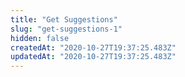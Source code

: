 ```yaml
---
title: "Get Suggestions"
slug: "get-suggestions-1"
hidden: false
createdAt: "2020-10-27T19:37:25.483Z"
updatedAt: "2020-10-27T19:37:25.483Z"
---
```

